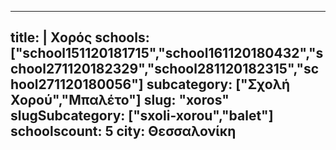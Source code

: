 
---
title: |
   Χορός
schools: ["school151120181715","school161120180432","school271120182329","school281120182315","school271120180056"]
subcategory: ["Σχολή Χορού","Μπαλέτο"]
slug: "xoros"
slugSubcategory: ["sxoli-xorou","balet"]
schoolscount: 5
city: Θεσσαλονίκη
---


